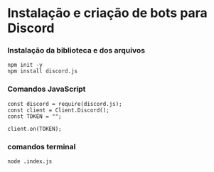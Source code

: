 # Instalação e criação de bots para Discord

### Instalação da biblioteca e dos arquivos

```
npm init -y
npm install discord.js
```

### Comandos JavaScript

```
const discord = require(discord.js);
const client = Client.Discord();
const TOKEN = "";

client.on(TOKEN);
```

### comandos terminal

```
node .index.js
```
